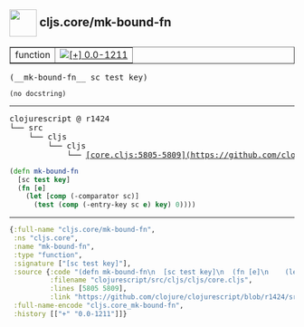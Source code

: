 ## <img width="48px" valign="middle" src="http://i.imgur.com/Hi20huC.png"> cljs.core/mk-bound-fn

 <table border="1">
<tr>
<td>function</td>
<td><a href="https://github.com/cljsinfo/api-refs/tree/0.0-1211"><img valign="middle" alt="[+] 0.0-1211" src="https://img.shields.io/badge/+-0.0--1211-lightgrey.svg"></a> </td>
</tr>
</table>

 <samp>
(__mk-bound-fn__ sc test key)<br>
</samp>

```
(no docstring)
```

---

 <pre>
clojurescript @ r1424
└── src
    └── cljs
        └── cljs
            └── <ins>[core.cljs:5805-5809](https://github.com/clojure/clojurescript/blob/r1424/src/cljs/cljs/core.cljs#L5805-L5809)</ins>
</pre>

```clj
(defn mk-bound-fn
  [sc test key]
  (fn [e]
    (let [comp (-comparator sc)]
      (test (comp (-entry-key sc e) key) 0))))
```


---

```clj
{:full-name "cljs.core/mk-bound-fn",
 :ns "cljs.core",
 :name "mk-bound-fn",
 :type "function",
 :signature ["[sc test key]"],
 :source {:code "(defn mk-bound-fn\n  [sc test key]\n  (fn [e]\n    (let [comp (-comparator sc)]\n      (test (comp (-entry-key sc e) key) 0))))",
          :filename "clojurescript/src/cljs/cljs/core.cljs",
          :lines [5805 5809],
          :link "https://github.com/clojure/clojurescript/blob/r1424/src/cljs/cljs/core.cljs#L5805-L5809"},
 :full-name-encode "cljs.core_mk-bound-fn",
 :history [["+" "0.0-1211"]]}

```
